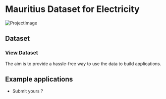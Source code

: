 # Mauritius Dataset for Electricity

![ProjectImage](https://github.com/MrSunshyne/mauritius-dataset-electricity/raw/main/public/images/electricity.png)

## Dataset

### [View Dataset](https://github.com/MrSunshyne/mauritius-electricity-dataset/blob/main/data/latest.json)

The aim is to provide a hassle-free way to use the data to build applications.

## Example applications

- Submit yours ?

